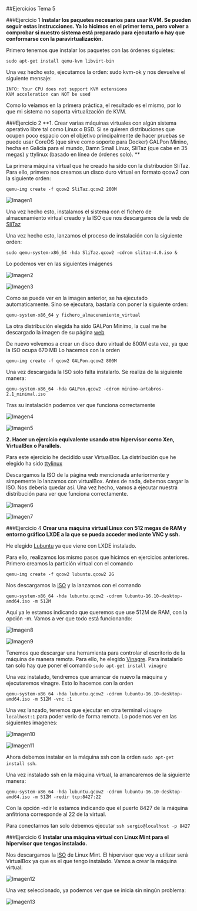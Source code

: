 ##Ejercicios Tema 5 

###Ejercicio 1
**Instalar los paquetes necesarios para usar KVM. Se pueden seguir estas instrucciones. Ya lo hicimos en el primer tema, pero volver a comprobar si nuestro sistema está preparado para ejecutarlo o hay que conformarse con la paravirtualización.**

Primero tenemos que instalar los paquetes con las órdenes siguietes:
```
sudo apt-get install qemu-kvm libvirt-bin
```
Una vez hecho esto, ejecutamos la orden: sudo kvm-ok y nos devuelve el siguiente mensaje:
```
INFO: Your CPU does not support KVM extensions
KVM acceleration can NOT be used
```
Como lo veíamos en la primera práctica, el resultado es el mismo, por lo que mi sistema no soporta virtualización de KVM.

###Ejercicio 2
**1. Crear varias máquinas virtuales con algún sistema operativo libre tal como Linux o BSD. Si se quieren distribuciones que ocupen poco espacio con el objetivo principalmente de hacer pruebas se puede usar CoreOS (que sirve como soporte para Docker) GALPon Minino, hecha en Galicia para el mundo, Damn Small Linux, SliTaz (que cabe en 35 megas) y ttylinux (basado en línea de órdenes solo). **

La primera máquina virtual que he creado ha sido con la distribución SliTaz. Para ello, primero nos creamos un disco duro virtual en formato qcow2 con la siguiente orden:

```
qemu-img create -f qcow2 SliTaz.qcow2 200M
```

![Imagen1](http://i67.tinypic.com/29m3rqt.png)

Una vez hecho esto, instalamos el sistema con el fichero de almacenamiento virtual creado y la ISO que nos descargamos de la web de [SliTaz](http://mirror.switch.ch/ftp/mirror/slitaz/iso/stable/)

Una vez hecho esto, lanzamos el proceso de instalación con la siguiente orden:

```
sudo qemu-system-x86_64 -hda SliTaz.qcow2 -cdrom slitaz-4.0.iso &
```

Lo podemos ver en las siguientes imágenes

![Imagen2](http://i65.tinypic.com/296kspy.png)

![Imagen3](http://i66.tinypic.com/98hmqs.png)

Como se puede ver en la imagen anterior, se ha ejecutado automaticamente. Sino se ejecutara, bastaría con poner la siguiente orden:

```
qemu-system-x86_64 y fichero_almacenamiento_virtual
```

La otra distribución elegida ha sido GALPon Minimo, la cual me he descargado la imagen de su página [web](http://minino.galpon.org/es/descargas)

De nuevo volvemos a crear un disco duro virtual de 800M esta vez, ya que la ISO ocupa 670 MB
Lo hacemos con la orden

```
qemu-img create -f qcow2 GALPon.qcow2 800M
```

Una vez descargada la ISO solo falta instalarlo. Se realiza de la siguiente manera:
```
qemu-system-x86_64 -hda GALPon.qcow2 -cdrom minino-artabros-2.1_minimal.iso
```
Tras su instalación podemos ver que funciona correctamente

![Imagen4](http://i66.tinypic.com/33e7f5y.png)

![Imagen5](http://i66.tinypic.com/2dqsn4m.png)


**2. Hacer un ejercicio equivalente usando otro hipervisor como Xen, VirtualBox o Parallels.**

Para este ejercicio he decidido usar VirtualBox. La distribución que he elegido ha sido [ttylinux](http://osarchive.sda1.eu/ttylinux)

Descargamos la ISO de la página web mencionada anteriormente y simpemente lo lanzamos con virtualBox. 
Antes de nada, debemos cargar la ISO. Nos debería quedar así. Una vez hecho, vamos a ejecutar nuestra distribución para ver que funciona correctamente.

![Imagen6](http://i67.tinypic.com/2vhzlvm.png)

![Imagen7](http://i64.tinypic.com/fcepv.png)

###Ejercicio 4
**Crear una máquina virtual Linux con 512 megas de RAM y entorno gráfico LXDE a la que se pueda acceder mediante VNC y ssh.**

He elegido [Lubuntu](http://lubuntu.net/) ya que viene con LXDE instalado.

Para ello, realizamos los mismo pasos que hicimos en ejercicios anteriores. 
Primero creamos la partición virtual con el comando
```
qemu-img create -f qcow2 lubuntu.qcow2 2G
```

Nos descargamos la [ISO](https://help.ubuntu.com/community/Lubuntu/GetLubuntu) y la lanzamos con el comando

```
qemu-system-x86_64 -hda lubuntu.qcow2 -cdrom lubuntu-16.10-desktop-amd64.iso -m 512M
```

Aquí ya le estamos indicando que queremos que use 512M de RAM, con la opción -m. Vamos a ver que todo está funcionando:

![Imagen8](http://i67.tinypic.com/24v5wr9.png)

![Imagen9](http://i66.tinypic.com/23r0f2d.png)

Tenemos que descargar una herramienta para controlar el escritorio de la máquina de manera remota. Para ello, he elegido [Vinagre](https://help.gnome.org/users/vinagre/stable/introduction.html.es). Para instalarlo tan solo hay que poner el comando ```sudo apt-get install vinagre```

Una vez instalado, tendremos que arrancar de nuevo la máquina y ejecutaremos vinagre. Esto lo hacemos con la orden
```
qemu-system-x86_64 -hda lubuntu.qcow2 -cdrom lubuntu-16.10-desktop-amd64.iso -m 512M -vnc :1
```

Una vez lanzado, tenemos que ejecutar en otra terminal ```vinagre localhost:1``` para poder verlo de forma remota. Lo podemos ver en las siguientes imagenes:

![Imagen10](http://i64.tinypic.com/33vdn6h.png)

![Imagen11](http://i68.tinypic.com/25jkold.png)

Ahora debemos instalar en la máquina ssh con la orden ```sudo apt-get install ssh```.

Una vez instalado ssh en la máquina virtual, la arrancaremos de la siguiente manera:
```
qemu-system-x86_64 -hda lubuntu.qcow2 -cdrom lubuntu-16.10-desktop-amd64.iso -m 512M -redir tcp:8427:22
```

Con la opción -rdir le estamos indicando que el puerto 8427 de la máquina anfitriona corresponde al 22 de la virtual.

Para conectarnos tan solo debemos ejecutar ```ssh sergio@localhost -p 8427```

###Ejercicio 6
**Instalar una máquina virtual con Linux Mint para el hipervisor que tengas instalado.**

Nos descargamos la [ISO](https://www.linuxmint.com/download.php) de Linux Mint. El hipervisor que voy a utilizar será VirtualBox ya que es el que tengo instalado. Vamos a crear la máquina virtual:

![Imagen12](http://i63.tinypic.com/29bmr7b.png)

Una vez seleccionado, ya podemos ver que se inicia sin ningún problema:

![Imagen13](http://i67.tinypic.com/4lpwdw.png)